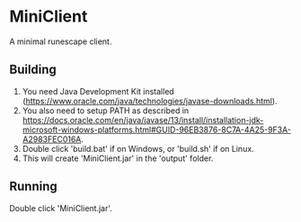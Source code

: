 # MiniClient
A minimal runescape client.
## Building
1. You need Java Development Kit installed (https://www.oracle.com/java/technologies/javase-downloads.html).
2. You also need to setup PATH as described in https://docs.oracle.com/en/java/javase/13/install/installation-jdk-microsoft-windows-platforms.html#GUID-96EB3876-8C7A-4A25-9F3A-A2983FEC016A.
3. Double click 'build.bat' if on Windows, or 'build.sh' if on Linux.
4. This will create 'MiniClient.jar' in the 'output' folder.
## Running
Double click 'MiniClient.jar'.
